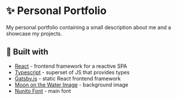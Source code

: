 # ✨ Personal Portfolio

My personal portfolio containing a small description about me and a showcase my projects.

## 🔨 Built with

- [React](https://reactjs.org/) - frontend framework for a reactive SPA
- [Typescript](https://www.typescriptlang.org/) - superset of JS that provides types
- [Gatsby.js](https://www.gatsbyjs.com/) - static React frontend framework
- [Moon on the Water Image](https://dm0qx8t0i9gc9.cloudfront.net/thumbnails/video/SPx5Yus/videoblocks-full-moon-at-night-reflecting-on-the-water-alpha-channel-moonlight-bright-sea-reflection-clear-big-distinct-moon-glowing-over-the-ocean-in-eerie-night-scene_siqtxmkiu_thumbnail-1080_01.png) - background image
- [Nunito Font](https://fonts.google.com/specimen/Nunito?preview.text_type=custom) - main font

<!-- https://i.pinimg.com/originals/4a/85/9d/4a859d6b59c27545501cdcb1d2e6749f.jpg -->
